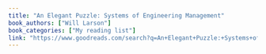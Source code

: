 ```yaml
---
title: "An Elegant Puzzle: Systems of Engineering Management"
book_authors: ["Will Larson"]
book_categories: ["My reading list"]
link: "https://www.goodreads.com/search?q=An+Elegant+Puzzle:+Systems+of+Engineering+Management+Will+Larson"
---
```

